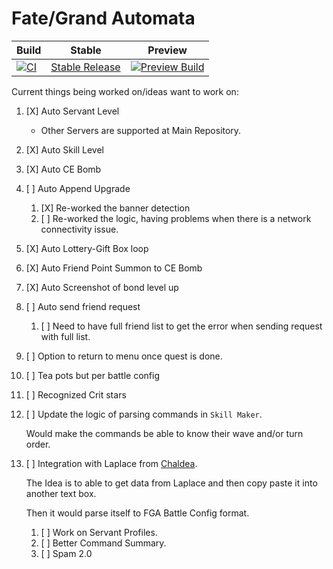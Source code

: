 # Fate/Grand Automata

| Build                                                                                                                                                       | Stable                                                                                                                                                                 | Preview                                                                                                                                                               |
|-------------------------------------------------------------------------------------------------------------------------------------------------------------|------------------------------------------------------------------------------------------------------------------------------------------------------------------------|-----------------------------------------------------------------------------------------------------------------------------------------------------------------------|
| [![CI](https://github.com/ArthurKun21/FGA-Preview/actions/workflows/ci.yml/badge.svg)](https://github.com/ArthurKun21/FGA-Preview/actions/workflows/ci.yml) | [Stable Release](https://github.com/Fate-Grand-Automata/FGA/releases/) | [![Preview Build](https://img.shields.io/github/release/ArthurKun21/FGA-Preview.svg?maxAge=3600&label=download)](https://github.com/ArthurKun21/FGA-Preview/releases) |

Current things being worked on/ideas want to work on:

1. [X] Auto Servant Level
    - Other Servers are supported at Main Repository.

2. [X] Auto Skill Level

3. [X] Auto CE Bomb

4. [ ] Auto Append Upgrade
    1. [X] Re-worked the banner detection
    2. [ ] Re-worked the logic, having problems when there is a network connectivity issue.

5. [X] Auto Lottery-Gift Box loop

6. [X] Auto Friend Point Summon to CE Bomb

7. [X] Auto Screenshot of bond level up

8. [ ] Auto send friend request
    1. [ ] Need to have full friend list to get the error when sending request with full list.

9. [ ] Option to return to menu once quest is done.

10. [ ] Tea pots but per battle config

11. [ ] Recognized Crit stars

12. [ ] Update the logic of parsing commands in `Skill Maker`.

    Would make the commands be able to know their wave and/or turn order.

13. [ ] Integration with Laplace from [Chaldea](https://github.com/chaldea-center/chaldea).

    The Idea is to able to get data from Laplace and then copy paste it into another text box.

    Then it would parse itself to FGA Battle Config format.
    1. [ ] Work on Servant Profiles.
    2. [ ] Better Command Summary.
    3. [ ] Spam 2.0
